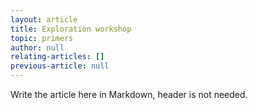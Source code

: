 ```yaml
---
layout: article
title: Exploration workshop
topic: primers
author: null
relating-articles: []
previous-article: null
---
```


Write the article here in Markdown, header is not needed.